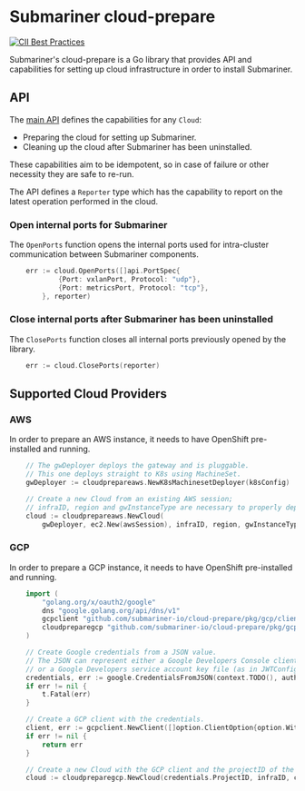 # Submariner cloud-prepare

<!-- markdownlint-disable line-length -->
[![CII Best Practices](https://bestpractices.coreinfrastructure.org/projects/4865/badge)](https://bestpractices.coreinfrastructure.org/projects/4865)
<!-- markdownlint-enable line-length -->

Submariner's cloud-prepare is a Go library that provides API and capabilities for setting up cloud infrastructure in order to install
Submariner.

## API

The [main API](https://github.com/submariner-io/cloud-prepare/blob/devel/pkg/api/api.go) defines the capabilities for any `Cloud`:

* Preparing the cloud for setting up Submariner.
* Cleaning up the cloud after Submariner has been uninstalled.

These capabilities aim to be idempotent, so in case of failure or other necessity they are safe to re-run.

The API defines a `Reporter` type which has the capability to report on the latest operation performed in the cloud.

### Open internal ports for Submariner

The `OpenPorts` function opens the internal ports used for intra-cluster communication between Submariner components.

```go
	err := cloud.OpenPorts([]api.PortSpec{
            {Port: vxlanPort, Protocol: "udp"},
            {Port: metricsPort, Protocol: "tcp"},
        }, reporter)

```

### Close internal ports after Submariner has been uninstalled

The `ClosePorts` function closes all internal ports previously opened by the library.

```go
	err := cloud.ClosePorts(reporter)
```

## Supported Cloud Providers

### AWS

In order to prepare an AWS instance, it needs to have OpenShift pre-installed and running.

```go
	// The gwDeployer deploys the gateway and is pluggable.
	// This one deploys straight to K8s using MachineSet.
	gwDeployer := cloudprepareaws.NewK8sMachinesetDeployer(k8sConfig)

	// Create a new Cloud from an existing AWS session;
	// infraID, region and gwInstanceType are necessary to properly deploy on AWS.
	cloud := cloudprepareaws.NewCloud(
		gwDeployer, ec2.New(awsSession), infraID, region, gwInstanceType)
```

### GCP

In order to prepare a GCP instance, it needs to have OpenShift pre-installed and running.

```go
	import (
		"golang.org/x/oauth2/google"
		dns "google.golang.org/api/dns/v1"
		gcpclient "github.com/submariner-io/cloud-prepare/pkg/gcp/client"
		cloudpreparegcp "github.com/submariner-io/cloud-prepare/pkg/gcp"
	)

	// Create Google credentials from a JSON value.
	// The JSON can represent either a Google Developers Console client_credentials.json file (as in ConfigFromJSON)
	// or a Google Developers service account key file (as in JWTConfigFromJSON).
	credentials, err := google.CredentialsFromJSON(context.TODO(), authJSON, dns.CloudPlatformScope)
	if err != nil {
		t.Fatal(err)
	}

	// Create a GCP client with the credentials.
	client, err := gcpclient.NewClient([]option.ClientOption{option.WithCredentials(credentials)})
	if err != nil {
		return err
	}

	// Create a new Cloud with the GCP client and the projectID of the credentials, infraID is necessary to properly deploy on GCP.
	cloud := cloudpreparegcp.NewCloud(credentials.ProjectID, infraID, client)
```
